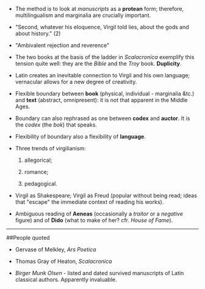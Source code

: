 - The method is to look at _manuscripts_ as a __protean__ form; therefore, multilingualism and marginalia are crucially important.

- "Second, whatever his eloquence, Virgil told lies, about the gods and about history." (2)

- "Ambivalent rejection and reverence"

- The two books at the basis of the ladder in _Scalacronica_ exemplify this tension quite well: they are the _Bible_ and the _Troy_ book. __Duplicity__.

- Latin creates an inevitable connection to Virgil and his own language; vernacular allows for a new degree of creativity.

- Flexible boundary between __book__ (physical, individual - marginalia &tc.) and __text__ (abstract, omnipresent): it is not that apparent in the Middle Ages.

- Boundary can also rephrased as one between __codex__ and __auctor__. It is the _codex_ (the _bok_) that speaks.

- Flexibility of boundary also a flexibility of __language__.

- Three trends of virgilianism:

	1. allegorical;

	1. romance;

	1. pedagogical.

- Virgil as Shakespeare; Virgil as Freud (popular without being read; ideas that "escape" the immediate context of reading his works).

- Ambiguous reading of __Aeneas__ (occasionally a _traitor_ or a _negative_ figure) and of __Dido__ (what to make of her? cfr. _House of Fame_).



- - -

##People quoted

- Gervase of Melkley, _Ars Poetica_

- Thomas Gray of Heaton, _Scalacronica_

- _Birger Munk Olsen_ - listed and dated survived manuscripts of Latin classical authors. Apparently invaluable.


